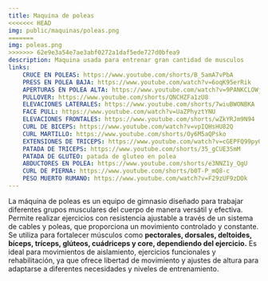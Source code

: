 ```yaml
---
title: Maquina de poleas
<<<<<<< HEAD
img: public/maquinas/poleas.png
=======
img: poleas.png
>>>>>>> 62e9e3a54e7ae3abf0272a1daf5ede727d0bfea9
description: Maquina usada para entrenar gran cantidad de musculos
links:
    CRUCE EN POLEAS: https://www.youtube.com/shorts/B_5amA7vPbA
    PRESS EN POLEA BAJA: https://www.youtube.com/watch?v=6oqK95erRik
    APERTURAS EN POLEA ALTA: https://www.youtube.com/watch?v=9PANKCLOWj0
    PULLOVER: https://www.youtube.com/shorts/QNCHZFa1zU8
    ELEVACIONES LATERALES: https://www.youtube.com/shorts/7wiuBWONBKA
    FACE PULL: https://www.youtube.com/watch?v=UaZPhyztYNU 
    ELEVACIONES FRONTALES: https://www.youtube.com/shorts/wZkYRJm9N94
    CURL DE BICEPS: https://www.youtube.com/watch?v=vpIQHsHU82Q
    CURL MARTILLO: https://www.youtube.com/shorts/Oy6M5aQPsko
    EXTENSIONES DE TRICEPS: https://www.youtube.com/watch?v=cGEPFQ99pyQ
    PATADA DE TRICEPS: https://www.youtube.com/shorts/35_gCUE3SmM
    PATADA DE GLUTEO: patada de gluteo en polea
    ABDUCTORES EN POLEA: https://www.youtube.com/shorts/e3NNZ1y_QgU
    CURL DE PIERNA: https://www.youtube.com/shorts/b0T-P_mQ8-c
    PESO MUERTO RUMANO: https://www.youtube.com/watch?v=F29zUF9zDOk
---
```

La máquina de poleas es un equipo de gimnasio diseñado para trabajar diferentes grupos musculares del cuerpo de manera versátil y efectiva. Permite realizar ejercicios con resistencia ajustable a través de un sistema de cables y poleas, que proporciona un movimiento controlado y constante. Se utiliza para fortalecer músculos como **pectorales, dorsales, deltoides, bíceps, tríceps, glúteos, cuádriceps y core, dependiendo del ejercicio.** Es ideal para movimientos de aislamiento, ejercicios funcionales y rehabilitación, ya que ofrece libertad de movimiento y ajustes de altura para adaptarse a diferentes necesidades y niveles de entrenamiento.